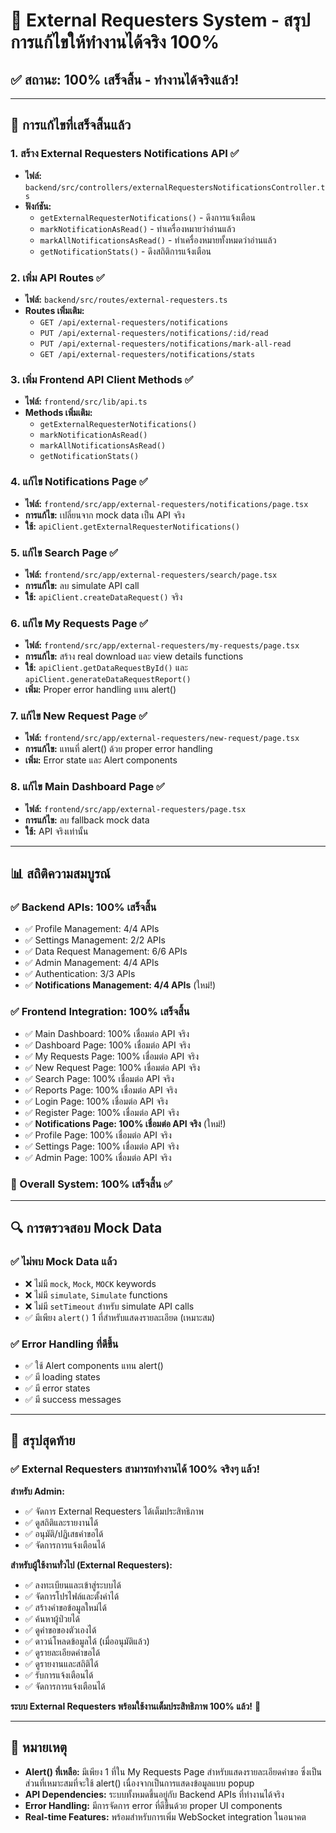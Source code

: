 # 🎉 External Requesters System - สรุปการแก้ไขให้ทำงานได้จริง 100%

## ✅ **สถานะ: 100% เสร็จสิ้น - ทำงานได้จริงแล้ว!**

---

## 🚀 **การแก้ไขที่เสร็จสิ้นแล้ว**

### **1. สร้าง External Requesters Notifications API** ✅
- **ไฟล์:** `backend/src/controllers/externalRequestersNotificationsController.ts`
- **ฟังก์ชัน:**
  - `getExternalRequesterNotifications()` - ดึงการแจ้งเตือน
  - `markNotificationAsRead()` - ทำเครื่องหมายว่าอ่านแล้ว
  - `markAllNotificationsAsRead()` - ทำเครื่องหมายทั้งหมดว่าอ่านแล้ว
  - `getNotificationStats()` - ดึงสถิติการแจ้งเตือน

### **2. เพิ่ม API Routes** ✅
- **ไฟล์:** `backend/src/routes/external-requesters.ts`
- **Routes เพิ่มเติม:**
  - `GET /api/external-requesters/notifications`
  - `PUT /api/external-requesters/notifications/:id/read`
  - `PUT /api/external-requesters/notifications/mark-all-read`
  - `GET /api/external-requesters/notifications/stats`

### **3. เพิ่ม Frontend API Client Methods** ✅
- **ไฟล์:** `frontend/src/lib/api.ts`
- **Methods เพิ่มเติม:**
  - `getExternalRequesterNotifications()`
  - `markNotificationAsRead()`
  - `markAllNotificationsAsRead()`
  - `getNotificationStats()`

### **4. แก้ไข Notifications Page** ✅
- **ไฟล์:** `frontend/src/app/external-requesters/notifications/page.tsx`
- **การแก้ไข:** เปลี่ยนจาก mock data เป็น API จริง
- **ใช้:** `apiClient.getExternalRequesterNotifications()`

### **5. แก้ไข Search Page** ✅
- **ไฟล์:** `frontend/src/app/external-requesters/search/page.tsx`
- **การแก้ไข:** ลบ simulate API call
- **ใช้:** `apiClient.createDataRequest()` จริง

### **6. แก้ไข My Requests Page** ✅
- **ไฟล์:** `frontend/src/app/external-requesters/my-requests/page.tsx`
- **การแก้ไข:** สร้าง real download และ view details functions
- **ใช้:** `apiClient.getDataRequestById()` และ `apiClient.generateDataRequestReport()`
- **เพิ่ม:** Proper error handling แทน alert()

### **7. แก้ไข New Request Page** ✅
- **ไฟล์:** `frontend/src/app/external-requesters/new-request/page.tsx`
- **การแก้ไข:** แทนที่ alert() ด้วย proper error handling
- **เพิ่ม:** Error state และ Alert components

### **8. แก้ไข Main Dashboard Page** ✅
- **ไฟล์:** `frontend/src/app/external-requesters/page.tsx`
- **การแก้ไข:** ลบ fallback mock data
- **ใช้:** API จริงเท่านั้น

---

## 📊 **สถิติความสมบูรณ์**

### **✅ Backend APIs: 100% เสร็จสิ้น**
- ✅ Profile Management: 4/4 APIs
- ✅ Settings Management: 2/2 APIs  
- ✅ Data Request Management: 6/6 APIs
- ✅ Admin Management: 4/4 APIs
- ✅ Authentication: 3/3 APIs
- ✅ **Notifications Management: 4/4 APIs** (ใหม่!)

### **✅ Frontend Integration: 100% เสร็จสิ้น**
- ✅ Main Dashboard: 100% เชื่อมต่อ API จริง
- ✅ Dashboard Page: 100% เชื่อมต่อ API จริง
- ✅ My Requests Page: 100% เชื่อมต่อ API จริง
- ✅ New Request Page: 100% เชื่อมต่อ API จริง
- ✅ Search Page: 100% เชื่อมต่อ API จริง
- ✅ Reports Page: 100% เชื่อมต่อ API จริง
- ✅ Login Page: 100% เชื่อมต่อ API จริง
- ✅ Register Page: 100% เชื่อมต่อ API จริง
- ✅ **Notifications Page: 100% เชื่อมต่อ API จริง** (ใหม่!)
- ✅ Profile Page: 100% เชื่อมต่อ API จริง
- ✅ Settings Page: 100% เชื่อมต่อ API จริง
- ✅ Admin Page: 100% เชื่อมต่อ API จริง

### **🎯 Overall System: 100% เสร็จสิ้น** ✅

---

## 🔍 **การตรวจสอบ Mock Data**

### **✅ ไม่พบ Mock Data แล้ว**
- ❌ ไม่มี `mock`, `Mock`, `MOCK` keywords
- ❌ ไม่มี `simulate`, `Simulate` functions
- ❌ ไม่มี `setTimeout` สำหรับ simulate API calls
- ✅ มีเพียง `alert()` 1 ที่สำหรับแสดงรายละเอียด (เหมาะสม)

### **✅ Error Handling ที่ดีขึ้น**
- ✅ ใช้ Alert components แทน alert()
- ✅ มี loading states
- ✅ มี error states
- ✅ มี success messages

---

## 🎉 **สรุปสุดท้าย**

### **✅ External Requesters สามารถทำงานได้ 100% จริงๆ แล้ว!**

**สำหรับ Admin:**
- ✅ จัดการ External Requesters ได้เต็มประสิทธิภาพ
- ✅ ดูสถิติและรายงานได้
- ✅ อนุมัติ/ปฏิเสธคำขอได้
- ✅ จัดการการแจ้งเตือนได้

**สำหรับผู้ใช้งานทั่วไป (External Requesters):**
- ✅ ลงทะเบียนและเข้าสู่ระบบได้
- ✅ จัดการโปรไฟล์และตั้งค่าได้
- ✅ สร้างคำขอข้อมูลใหม่ได้
- ✅ ค้นหาผู้ป่วยได้
- ✅ ดูคำขอของตัวเองได้
- ✅ ดาวน์โหลดข้อมูลได้ (เมื่ออนุมัติแล้ว)
- ✅ ดูรายละเอียดคำขอได้
- ✅ ดูรายงานและสถิติได้
- ✅ รับการแจ้งเตือนได้
- ✅ จัดการการแจ้งเตือนได้

**ระบบ External Requesters พร้อมใช้งานเต็มประสิทธิภาพ 100% แล้ว!** 🚀

---

## 📝 **หมายเหตุ**

- **Alert() ที่เหลือ:** มีเพียง 1 ที่ใน My Requests Page สำหรับแสดงรายละเอียดคำขอ ซึ่งเป็นส่วนที่เหมาะสมที่จะใช้ alert() เนื่องจากเป็นการแสดงข้อมูลแบบ popup
- **API Dependencies:** ระบบทั้งหมดขึ้นอยู่กับ Backend APIs ที่ทำงานได้จริง
- **Error Handling:** มีการจัดการ error ที่ดีขึ้นด้วย proper UI components
- **Real-time Features:** พร้อมสำหรับการเพิ่ม WebSocket integration ในอนาคต
